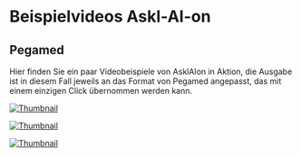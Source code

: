 # Beispielvideos Askl-AI-on

## Pegamed

Hier finden Sie ein paar Videobeispiele von AsklAIon in Aktion, die Ausgabe ist in diesem Fall jeweils an das Format von Pegamed angepasst, das mit einem einzigen Click übernommen werden kann.

[![Thumbnail](https://img.youtube.com/vi/9glo_dl1U5k/maxresdefault.jpg)](https://youtu.be/9glo_dl1U5k)

[![Thumbnail](https://img.youtube.com/vi/bajxvOB3fXI/maxresdefault.jpg)](https://youtu.be/bajxvOB3fXI)

[![Thumbnail](https://img.youtube.com/vi/J0u48evM7Eg/maxresdefault.jpg)](https://youtu.be/J0u48evM7Eg)
